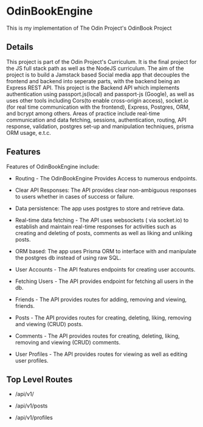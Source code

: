 # OdinBookEngine
This is my implementation of The Odin Project's OdinBook Project

## Details

This project is part of the Odin Project's Curriculum. It is the final project for the JS full stack path as well as the NodeJS curriculum. The aim of the project is to build a Jamstack based Social media app that decouples the frontend and backend into seperate parts, with the backend being an Express REST API. This project is the Backend API which implements authentication using passport.js(local) and passport-js (Google), as well as uses other tools including Cors(to enable cross-origin access), socket.io (for real time communication with the frontend), Express, Postgres, ORM, and bcrypt among others. Areas of practice include real-time communication and data fetching, sessions, authentication, routing, API response, validation, postgres set-up and manipulation techniques, prisma ORM usage, e.t.c.

## Features
   Features of OdinBookEngine include:

   * Routing - The OdinBookEngine Provides Access to numerous endpoints.

   * Clear API Responses: The API provides clear non-ambiguous responses to users whether in cases  of success or failure.

   * Data persistence: The app uses postgres to store and retrieve data.

   * Real-time data fetching - The API uses websockets ( via socket.io) to establish and maintain real-time responses for activities such as creating and deleting of posts, comments as well as liking and unliking posts.

   * ORM based: The app uses Prisma ORM to interface with and manipulate the postgres db instead of using raw SQL.

   * User Accounts - The API features endpoints for creating user accounts.

   * Fetching Users - The API provides endpoint for fetching all users in the db.

   * Friends - The API provides routes for adding, removing and viewing, friends.

   * Posts - The API provides routes for creating, deleting, liking, removing and viewing (CRUD) posts.

   * Comments - The API provides routes for creating, deleting, liking, removing and viewing (CRUD) comments.

   * User Profiles - The API provides routes for viewing as well as editing user profiles.

## Top Level Routes

   * /api/v1/

   * /api/v1/posts

   * /api/v1/profiles



   
 
  
   